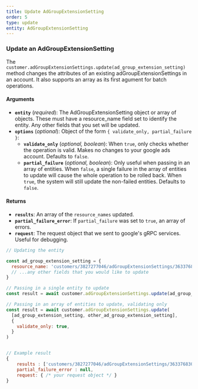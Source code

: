 ```yaml
---
title: Update AdGroupExtensionSetting
order: 5
type: update
entity: AdGroupExtensionSetting
---
```


### Update an AdGroupExtensionSetting

The `customer.adGroupExtensionSettings.update(ad_group_extension_setting)` method changes the attributes of an existing adGroupExtensionSettings in an account. It also supports an array as its first agument for batch operations.

#### Arguments

- **`entity`** (_required_): The AdGroupExtensionSetting object or array of objects. These must have a resource_name field set to identify the entity. Any other fields that you set will be updated.
- **`options`** (_optional_): Object of the form `{ validate_only, partial_failure }`:
  - **`validate_only`** (_optional, boolean_): When `true`, only checks whether the operation is valid. Makes no changes to your google ads account. Defaults to `false`.
  - **`partial_failure`** (_optional, boolean_): Only useful when passing in an array of entities. When `false`, a single failure in the array of entities to update will cause the whole operation to be rolled back. When `true`, the system will still update the non-failed entities. Defaults to `false`.

#### Returns

- **`results`**: An array of the `resource_names` updated.
- **`partial_failure_error`**: If `partial_failure` was set to `true`, an array of errors.
- **`request`**: The request object that we sent to google's gRPC services. Useful for debugging.

```javascript
// Updating the entity

const ad_group_extension_setting = {
  resource_name: 'customers/3827277046/adGroupExtensionSettings/36337683057~SITELINK', // The resource_name is required
  // ...any other fields that you would like to update
}

// Passing in a single entity to update
const result = await customer.adGroupExtensionSettings.update(ad_group_extension_setting)

// Passing in an array of entities to update, validating only
const result = await customer.adGroupExtensionSettings.update(
  [ad_group_extension_setting, other_ad_group_extension_setting],
  {
    validate_only: true,
  }
)
```

```javascript

// Example result
{
	results : ['customers/3827277046/adGroupExtensionSettings/36337683057~SITELINK'],
	partial_failure_error : null,
	request: { /* your request object */ }
}

```
